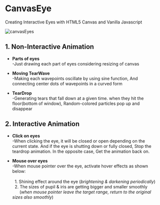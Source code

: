  # CanvasEye
Creating Interactive Eyes with HTML5 Canvas and Vanilla Javascript

![canvasEyes](https://user-images.githubusercontent.com/84328632/120916982-b61c8700-c6e7-11eb-8908-b38a9ea15c4f.jpg)

 ## 1. Non-Interactive Animation
 * __Parts of eyes__<br>
    -Just drawing each part of eyes considering resizing of canvas
 
 * __Moving TearWave__<br>
    -Making each wavepoints oscillate by using sine function, And connecting center dots of wavepoints in a curved form
    
 * __TearDrop__<br>
   -Generating tears that fall down at a given time. when they hit the floor(bottom of window), Random-colored particles pop up and disappear

  ## 2. Interactive Animation
  * __Click on eyes__<br>
     -When clicking the eye, it will be closed or open depending on the current state. And if the eye is shutting down or fully closed, Stop the teardrop animation. In the opposite case, Get the animation back on. 
 
  * __Mouse over eyes__<br>
    -When mouse pointer over the eye, activate hover effects as shown below:<br><br>
     &nbsp; 1.  Shining effect around the eye (_brightening & darkening periodically_)  
     &nbsp; 2.  The sizes of pupil & iris are getting bigger and smaller smoothly  
     &nbsp; &nbsp; &nbsp; (_when mouse pointer leave the target range, return to the original sizes also smoothly_)
